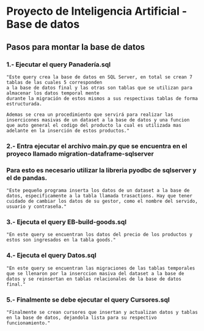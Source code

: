 ﻿# Proyecto de Inteligencia Artificial - Base de datos

## Pasos para montar la base de datos

### 1.- Ejecutar el query Panadería.sql
    "Este query crea la base de datos en SQL Server, en total se crean 7 tablas de las cuales 5 corresponden
    a la base de datos final y las otras son tablas que se utilizan para almacenar los datos temporal mente
    durante la migración de estos mismos a sus respectivas tablas de forma estructurada.
    
    Ademas se crea un procedimiento que servirá para realizar las insercicones masivas de un dataset a la base de datos y una funcion que auto general el codigo del producto la cual es utilizada mas adelante en la inserción de estos productos."

### 2.- Entra ejecutar el archivo main.py que se encuentra en el proyeco llamado migration-dataframe-sqlserver
###     Para esto es necesario utilizar la libreria pyodbc de sqlserver y el de pandas.
    "Este pequeño programa inserta los datos de un dataset a la base de datos, especificamente a la tabla llamada trasactions. Hay que tener cuidado de cambiar los datos de su gestor, como el nombre del servido,
    usuario y contraseña."

### 3.- Ejecuta el query EB-build-goods.sql
    "En este query se encuentran los datos del precio de los productos y estos son ingresados en la tabla goods."

### 4.- Ejecuta el query Datos.sql
    "En este query se encuentran las migraciones de las tablas temporales que se llenaron por la inserccion masiva del dataset a la base de datos y se reinsertan en tablas relacionales de la base de datos final."


### 5.- Finalmente se debe ejecutar el query Cursores.sql
    "Finalmente se crean cursores que insertan y actualizan datos y tablas en la base de datos, dejandola lista para su respectivo funcionamiento." 